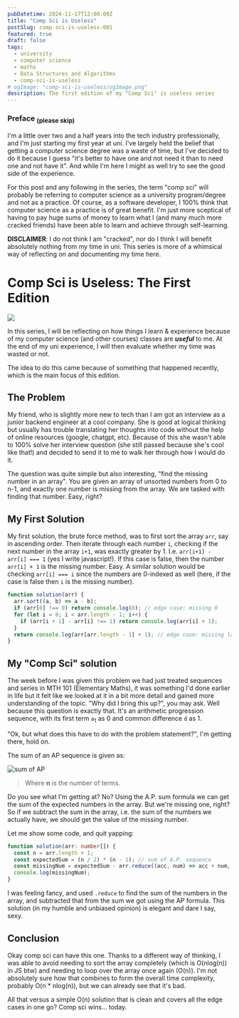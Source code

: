 ```yaml
---
pubDatetime: 2024-11-17T12:00:00Z
title: "Comp Sci is Useless"
postSlug: comp-sci-is-useless-001
featured: true
draft: false
tags:
  - university
  - computer science
  - maths
  - Data Structures and Algorithms
  - comp-sci-is-useless
# ogImage: "comp-sci-is-useless/ogImage.png"
description: The first edition of my "Comp Sci" is useless series
---
```


### Preface <sub>(please skip)</sub>

I'm a little over two and a half years into the tech industry professionally, and I'm just starting my first year at uni.
I've largely held the belief that getting a computer science degree was a waste of time, but I've decided to do it because I guess "it's better to have one and not need it than to need one and not have it". And while I'm here I might as well try to see the good side of the experience.

For this post and any following in the series, the term "comp sci" will probably be referring to computer science as a university program/degree and not as a practice. Of course, as a software developer, I 100% think that computer science as a practice is of great benefit. I'm just more sceptical of having to pay huge sums of money to learn what I (and many much more cracked friends) have been able to learn and achieve through self-learning.

**DISCLAIMER**: I do not think I am "cracked", nor do I think I will benefit absolutely nothing from my time in uni. This series is more of a whimsical way of reflecting on and documenting my time here.

# Comp Sci is Useless: The First Edition

<div>
    <img src="/comp-sci-is-useless/image.jpg" />
</div>

In this series, I will be reflecting on how things I learn & experience because of my computer science (and other courses) classes are **_useful_** to me. At the end of my uni experience, I will then evaluate whether my time was wasted or not.

The idea to do this came because of something that happened recently, which is the main focus of this edition.

## The Problem

My friend, who is slightly more new to tech than I am got an interview as a junior backend engineer at a cool company. She is good at logical thinking but usually has trouble translating her thoughts into code without the help of online resources (google, chatgpt, etc). Because of this she wasn't able to 100% solve her interview question (she still passed because she's cool like that!) and decided to send it to me to walk her through how I would do it.

The question was quite simple but also interesting, "find the missing number in an array". You are given an array of unsorted numbers from 0 to n-1, and exactly one number is missing from the array. We are tasked with finding that number. Easy, right?

## My First Solution

My first solution, the brute force method, was to first sort the array `arr`, say in ascending order. Then iterate through each number `i`, checking if the next number in the array `i+1`, was exactly greater by 1. I.e. `arr[i+1] - arr[i] === 1` (yes I write javascript!). If this case is false, then the number `arr[i] + 1` is the missing number. Easy. A similar solution would be checking `arr[i] === i` since the numbers are 0-indexed as well (here, if the case is false then `i` is the missing number).

```ts
function solution(arr) {
  arr.sort((a, b) => a - b);
  if (arr[0] !== 0) return console.log(0); // edge case: missing 0
  for (let i = 0; i < arr.length - 1; i++) {
    if (arr[i + 1] - arr[i] !== 1) return console.log(arr[i] + 1);
  }
  return console.log(arr[arr.length - 1] + 1); // edge case: missing last number
}
```

## My "Comp Sci" solution

The week before I was given this problem we had just treated sequences and series in MTH 101 (Elementary Maths), it was something I'd done earlier in life but it felt like we looked at it in a bit more detail and gained more understanding of the topic. "Why did I bring this up?", you may ask. Well because this question is exactly that. It's an arithmetic progression sequence, with its first term `a`<sub>1</sub> as 0 and common difference `d` as 1.

"Ok, but what does this have to do with the problem statement?", I'm getting there, hold on.

The sum of an AP sequence is given as:

![sum of AP](https://wikimedia.org/api/rest_v1/media/math/render/svg/5623eb3a2ee603f741a2971ba17fe28149c61fec)

> Where **n** is the number of terms.

Do you see what I'm getting at? No? Using the A.P. sum formula we can get the sum of the expected numbers in the array. But we're missing one, right? So if we subtract the sum in the array, i.e. the sum of the numbers we actually have, we should get the value of the missing number.

Let me show some code, and quit yapping:

```ts
function solution(arr: number[]) {
  const n = arr.length + 1;
  const expectedSum = (n / 2) * (n - 1); // sum of A.P. sequence
  const missingNum = expectedSum - arr.reduce((acc, num) => acc + num, 0);
  console.log(missingNum);
}
```

I was feeling fancy, and used `.reduce` to find the sum of the numbers in the array, and subtracted that from the sum we got using the AP formula. This solution (in my humble and unbiased opinion) is elegant and dare I say, sexy.

## Conclusion

Okay comp sci can have this one. Thanks to a different way of thinking, I was able to avoid needing to sort the array completely (which is O(nlog(n)) in JS btw) and needing to loop over the array once again (O(n)). I'm not absolutely sure how that combines to form the overall time complexity, probably O(n \* nlog(n)), but we can already see that it's bad.

All that versus a simple O(n) solution that is clean and covers all the edge cases in one go? Comp sci wins... today.
